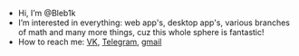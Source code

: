 - Hi, I’m @Bleb1k
- I’m interested in everything: web app's, desktop app's, various branches of math and many more things, cuz this whole sphere is fantastic!
- How to reach me: <a href="https://vk.com/qqaii">VK</a>, <a href="https://t.me/BIebik">Telegram</a>, <a href="viktor.masnikov17283940@gmail.com">gmail</a>

<!---
Learn hard to work fine!
--->
